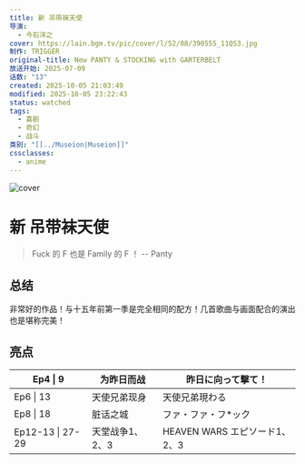 ```yaml
---
title: 新 吊带袜天使
导演:
  - 今石洋之
cover: https://lain.bgm.tv/pic/cover/l/52/88/390555_11QS3.jpg
制作: TRIGGER
original-title: New PANTY & STOCKING with GARTERBELT
放送开始: 2025-07-09
话数: "13"
created: 2025-10-05 21:03:49
modified: 2025-10-05 23:22:43
status: watched
tags:
  - 喜剧
  - 奇幻
  - 战斗
类别: "[[../Museion|Museion]]"
cssclasses:
  - anime
---
```

<img src="https://lain.bgm.tv/pic/cover/l/52/88/390555_11QS3.jpg" alt="cover">

# 新 吊带袜天使

> Fuck 的 F 也是 Family 的 F ！ -- Panty

## 总结

非常好的作品！与十五年前第一季是完全相同的配方！几首歌曲与画面配合的演出也是堪称完美！

## 亮点

| Ep4 \| 9         | 为昨日而战     | 昨日に向って撃て！              |
| ---------------- | --------- | ---------------------- |
| Ep6 \| 13        | 天使兄弟现身    | 天使兄弟現わる                |
| Ep8 \| 18        | 脏话之城      | ファ・ファ・フ*ック             |
| Ep12-13 \| 27-29 | 天堂战争1、2、3 | HEAVEN WARS エピソード1、2、3 |


